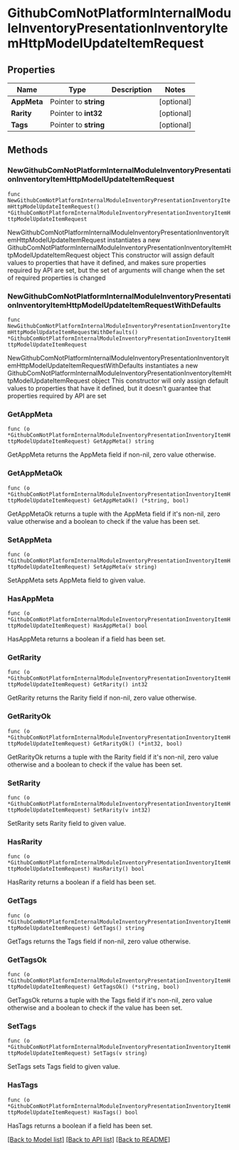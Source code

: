 # GithubComNotPlatformInternalModuleInventoryPresentationInventoryItemHttpModelUpdateItemRequest

## Properties

Name | Type | Description | Notes
------------ | ------------- | ------------- | -------------
**AppMeta** | Pointer to **string** |  | [optional] 
**Rarity** | Pointer to **int32** |  | [optional] 
**Tags** | Pointer to **string** |  | [optional] 

## Methods

### NewGithubComNotPlatformInternalModuleInventoryPresentationInventoryItemHttpModelUpdateItemRequest

`func NewGithubComNotPlatformInternalModuleInventoryPresentationInventoryItemHttpModelUpdateItemRequest() *GithubComNotPlatformInternalModuleInventoryPresentationInventoryItemHttpModelUpdateItemRequest`

NewGithubComNotPlatformInternalModuleInventoryPresentationInventoryItemHttpModelUpdateItemRequest instantiates a new GithubComNotPlatformInternalModuleInventoryPresentationInventoryItemHttpModelUpdateItemRequest object
This constructor will assign default values to properties that have it defined,
and makes sure properties required by API are set, but the set of arguments
will change when the set of required properties is changed

### NewGithubComNotPlatformInternalModuleInventoryPresentationInventoryItemHttpModelUpdateItemRequestWithDefaults

`func NewGithubComNotPlatformInternalModuleInventoryPresentationInventoryItemHttpModelUpdateItemRequestWithDefaults() *GithubComNotPlatformInternalModuleInventoryPresentationInventoryItemHttpModelUpdateItemRequest`

NewGithubComNotPlatformInternalModuleInventoryPresentationInventoryItemHttpModelUpdateItemRequestWithDefaults instantiates a new GithubComNotPlatformInternalModuleInventoryPresentationInventoryItemHttpModelUpdateItemRequest object
This constructor will only assign default values to properties that have it defined,
but it doesn't guarantee that properties required by API are set

### GetAppMeta

`func (o *GithubComNotPlatformInternalModuleInventoryPresentationInventoryItemHttpModelUpdateItemRequest) GetAppMeta() string`

GetAppMeta returns the AppMeta field if non-nil, zero value otherwise.

### GetAppMetaOk

`func (o *GithubComNotPlatformInternalModuleInventoryPresentationInventoryItemHttpModelUpdateItemRequest) GetAppMetaOk() (*string, bool)`

GetAppMetaOk returns a tuple with the AppMeta field if it's non-nil, zero value otherwise
and a boolean to check if the value has been set.

### SetAppMeta

`func (o *GithubComNotPlatformInternalModuleInventoryPresentationInventoryItemHttpModelUpdateItemRequest) SetAppMeta(v string)`

SetAppMeta sets AppMeta field to given value.

### HasAppMeta

`func (o *GithubComNotPlatformInternalModuleInventoryPresentationInventoryItemHttpModelUpdateItemRequest) HasAppMeta() bool`

HasAppMeta returns a boolean if a field has been set.

### GetRarity

`func (o *GithubComNotPlatformInternalModuleInventoryPresentationInventoryItemHttpModelUpdateItemRequest) GetRarity() int32`

GetRarity returns the Rarity field if non-nil, zero value otherwise.

### GetRarityOk

`func (o *GithubComNotPlatformInternalModuleInventoryPresentationInventoryItemHttpModelUpdateItemRequest) GetRarityOk() (*int32, bool)`

GetRarityOk returns a tuple with the Rarity field if it's non-nil, zero value otherwise
and a boolean to check if the value has been set.

### SetRarity

`func (o *GithubComNotPlatformInternalModuleInventoryPresentationInventoryItemHttpModelUpdateItemRequest) SetRarity(v int32)`

SetRarity sets Rarity field to given value.

### HasRarity

`func (o *GithubComNotPlatformInternalModuleInventoryPresentationInventoryItemHttpModelUpdateItemRequest) HasRarity() bool`

HasRarity returns a boolean if a field has been set.

### GetTags

`func (o *GithubComNotPlatformInternalModuleInventoryPresentationInventoryItemHttpModelUpdateItemRequest) GetTags() string`

GetTags returns the Tags field if non-nil, zero value otherwise.

### GetTagsOk

`func (o *GithubComNotPlatformInternalModuleInventoryPresentationInventoryItemHttpModelUpdateItemRequest) GetTagsOk() (*string, bool)`

GetTagsOk returns a tuple with the Tags field if it's non-nil, zero value otherwise
and a boolean to check if the value has been set.

### SetTags

`func (o *GithubComNotPlatformInternalModuleInventoryPresentationInventoryItemHttpModelUpdateItemRequest) SetTags(v string)`

SetTags sets Tags field to given value.

### HasTags

`func (o *GithubComNotPlatformInternalModuleInventoryPresentationInventoryItemHttpModelUpdateItemRequest) HasTags() bool`

HasTags returns a boolean if a field has been set.


[[Back to Model list]](../README.md#documentation-for-models) [[Back to API list]](../README.md#documentation-for-api-endpoints) [[Back to README]](../README.md)



